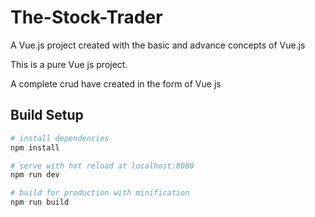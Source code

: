 # The-Stock-Trader
A Vue.js project created with the basic and advance concepts of Vue.js

This is a pure Vue js project.

A complete crud have created in the form of Vue js 
## Build Setup

``` bash
# install dependencies
npm install

# serve with hot reload at localhost:8080
npm run dev

# build for production with minification
npm run build
```
